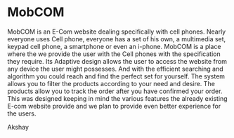 # MobCOM
MobCOM is an E-Com website dealing specifically with cell phones. Nearly everyone uses Cell phone, everyone has a set of his own, a multimedia set, keypad cell phone, a smartphone or even an i-phone. MobCOM is a place where the we provide the user with the Cell phones with the specification they require. Its Adaptive design allows the user to access the website from any device the user might possesses. And with the efficient searching and algorithm you could reach and find the perfect set for yourself. The system allows you to filter the products according to your need and desire. The products allow you to track the order after you have confirmed your order. This was designed keeping in mind the various features the already existing E-com website provide and we plan to provide even better experience for the users.

Akshay
